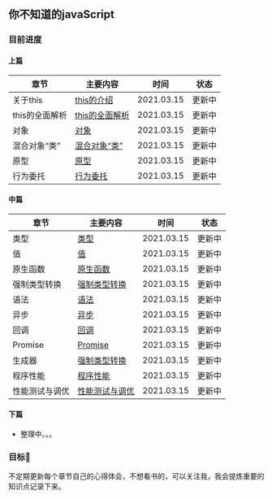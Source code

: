 ## 你不知道的javaScript
### 目前进度
#### 上篇
| 章节| 主要内容  |时间|状态|
|  ----  |  ----  |  ----  |  ----  |
|关于this|[this的介绍](./jk1.md)|2021.03.15|更新中|
|this的全面解析|[this的全面解析](./jk1.md)|2021.03.15|更新中|
|对象|[对象](./jk1.md)|2021.03.15|更新中|
|混合对象“类”|[混合对象“类”](./jk1.md)|2021.03.15|更新中|
|原型|[原型](./jk1.md)|2021.03.15|更新中|
|行为委托|[行为委托](./jk1.md)|2021.03.15|更新中|
#### 中篇
| 章节| 主要内容  |时间|状态|
|  ----  |  ----  |  ----  |  ----  |
|类型|[类型](./jk1.md)|2021.03.15|更新中|
|值|[值](./jk1.md)|2021.03.15|更新中|
|原生函数|[原生函数](./jk1.md)|2021.03.15|更新中|
|强制类型转换|[强制类型转换](./jk1.md)|2021.03.15|更新中|
|语法|[语法](./jk1.md)|2021.03.15|更新中|
|异步|[异步](./jk1.md)|2021.03.15|更新中|
|回调|[回调](./jk1.md)|2021.03.15|更新中|
|Promise|[Promise](./jk1.md)|2021.03.15|更新中|
|生成器|[强制类型转换](./jk1.md)|2021.03.15|更新中|
|程序性能|[程序性能](./jk1.md)|2021.03.15|更新中|
|性能测试与调优|[性能测试与调优](./jk1.md)|2021.03.15|更新中|
#### 下篇
- 整理中。。。
### 目标🚀
不定期更新每个章节自己的心得体会，不想看书的，可以关注我，我会提炼重要的知识点记录下来。
